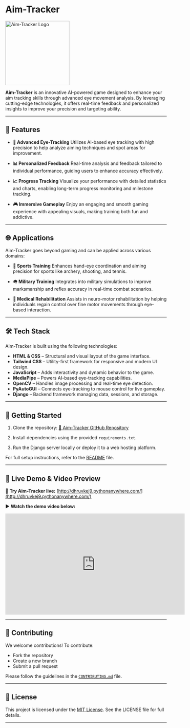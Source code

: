 # Aim-Tracker

<img src="http://dhruvkej9.pythonanywhere.com/Assets/Black%20Vintage%20Artemis%20Archery%20Logo%20Design%20template%20(1).png" alt="Aim-Tracker Logo" height="200px" width="200px">

**Aim-Tracker** is an innovative AI-powered game designed to enhance your aim tracking skills through advanced eye movement analysis. By leveraging cutting-edge technologies, it offers real-time feedback and personalized insights to improve your precision and targeting ability.

---

## 🎯 Features

* **🎯 Advanced Eye-Tracking**
  Utilizes AI-based eye tracking with high precision to help analyze aiming techniques and spot areas for improvement.

* **📊 Personalized Feedback**
  Real-time analysis and feedback tailored to individual performance, guiding users to enhance accuracy effectively.

* **📈 Progress Tracking**
  Visualize your performance with detailed statistics and charts, enabling long-term progress monitoring and milestone tracking.

* **🎮 Immersive Gameplay**
  Enjoy an engaging and smooth gaming experience with appealing visuals, making training both fun and addictive.

---

## 🌐 Applications

Aim-Tracker goes beyond gaming and can be applied across various domains:

* **🏹 Sports Training**
  Enhances hand-eye coordination and aiming precision for sports like archery, shooting, and tennis.

* **🪖 Military Training**
  Integrates into military simulations to improve marksmanship and reflex accuracy in real-time combat scenarios.

* **🧠 Medical Rehabilitation**
  Assists in neuro-motor rehabilitation by helping individuals regain control over fine motor movements through eye-based interaction.

---

## 🛠 Tech Stack

Aim-Tracker is built using the following technologies:

* **HTML & CSS** – Structural and visual layout of the game interface.
* **Tailwind CSS** – Utility-first framework for responsive and modern UI design.
* **JavaScript** – Adds interactivity and dynamic behavior to the game.
* **MediaPipe** – Powers AI-based eye-tracking capabilities.
* **OpenCV** – Handles image processing and real-time eye detection.
* **PyAutoGUI** – Connects eye-tracking to mouse control for live gameplay.
* **Django** – Backend framework managing data, sessions, and storage.

---

## 🚀 Getting Started

1. Clone the repository:
   [🔗 Aim-Tracker GitHub Repository](https://github.com/dhruvkej9/Aim-Tracker)

2. Install dependencies using the provided `requirements.txt`.

3. Run the Django server locally or deploy it to a web hosting platform.

For full setup instructions, refer to the [README](https://github.com/dhruvkej9/Aim-Tracker/blob/main/README.md) file.

---

## 🎥 Live Demo & Video Preview

🔴 **Try Aim-Tracker live:**
[http://dhruvkej9.pythonanywhere.com/](http://dhruvkej9.pythonanywhere.com/)

▶️ **Watch the demo video below:**

<iframe width="560" height="315" src="https://www.youtube.com/embed/ETDRjmTlVsw" title="Aim-Tracker Demo" frameborder="0" allow="accelerometer; autoplay; clipboard-write; encrypted-media; gyroscope; picture-in-picture" allowfullscreen></iframe>

---

## 🤝 Contributing

We welcome contributions! To contribute:

* Fork the repository
* Create a new branch
* Submit a pull request

Please follow the guidelines in the [`CONTRIBUTING.md`](https://github.com/dhruvkej9/Aim-Tracker/blob/main/CONTRIBUTING.md) file.

---

## 📄 License

This project is licensed under the [MIT License](https://opensource.org/licenses/MIT). See the LICENSE file for full details.

---
